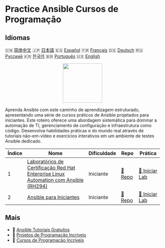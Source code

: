 # Practice Ansible Cursos de Programação

## Idiomas

🇨🇳 [简体中文](README_zh.md) 🇯🇵 [日本語](README_ja.md) 🇪🇸 [Español](README_es.md) 🇫🇷 [Français](README_fr.md) 🇩🇪 [Deutsch](README_de.md) 🇷🇺 [Русский](README_ru.md) 🇰🇷 [한국어](README_ko.md) 🇧🇷 [Português](README_pt.md) 🇺🇸 [English](README.md) 

<div align="center">
<img width="128px" src="https://file.labex.io/path/PBjrCC7U2Koq.png">
</div>

Aprenda Ansible com este caminho de aprendizagem estruturado, apresentando uma série de cursos práticos de Ansible projetados para iniciantes. Este roteiro oferece uma abordagem sistemática para dominar a automação de TI, gerenciamento de configuração e infraestrutura como código. Desenvolva habilidades práticas e do mundo real através de tutoriais não-em-vídeo e exercícios interativos em um ambiente de testes Ansible dedicado.

|   Índice | Nome                                                                                                                                                                       | Dificuldade   | Repo                                                                                            | Prática                                                                                              |
|----------|----------------------------------------------------------------------------------------------------------------------------------------------------------------------------|---------------|-------------------------------------------------------------------------------------------------|------------------------------------------------------------------------------------------------------|
|        1 | [Laboratórios de Certificação Red Hat Enterprise Linux Automation com Ansible (RH294)](https://labex.io/pt/courses/red-hat-enterprise-linux-automation-with-ansible-rh294) | Iniciante     | [🔗 Repo](https://github.com/labex-labs/red-hat-enterprise-linux-automation-with-ansible-rh294) | [🚀 Iniciar Lab](https://labex.io/pt/courses/red-hat-enterprise-linux-automation-with-ansible-rh294) |
|        2 | [Ansible para Iniciantes](https://labex.io/pt/courses/ansible-for-beginners)                                                                                               | Iniciante     | [🔗 Repo](https://github.com/labex-labs/ansible-for-beginners)                                  | [🚀 Iniciar Lab](https://labex.io/pt/courses/ansible-for-beginners)                                  |

## Mais

- 🔗 [Ansible Tutoriais Gratuitos](https://github.com/labex-labs/ansible-free-tutorials)
- 🔗 [Projetos de Programação Incríveis](https://github.com/labex-labs/awesome-programming-projects)
- 🔗 [Cursos de Programação Incríveis](https://github.com/labex-labs/awesome-programming-courses)

